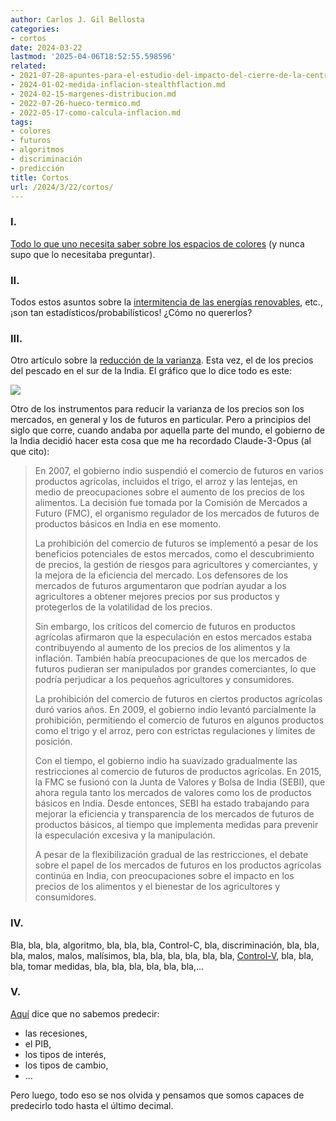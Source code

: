 ```yaml
---
author: Carlos J. Gil Bellosta
categories:
- cortos
date: 2024-03-22
lastmod: '2025-04-06T18:52:55.598596'
related:
- 2021-07-28-apuntes-para-el-estudio-del-impacto-del-cierre-de-la-central-nuclear-de-garona-en-el-precio-de-la-electricidad-en-espana.md
- 2024-01-02-medida-inflacion-stealthflaction.md
- 2024-02-15-margenes-distribucion.md
- 2022-07-26-hueco-termico.md
- 2022-05-17-como-calcula-inflacion.md
tags:
- colores
- futuros
- algoritmos
- discriminación
- predicción
title: Cortos
url: /2024/3/22/cortos/
---
```


### I.

[Todo lo que uno necesita saber sobre los espacios de colores](https://ericportis.com/posts/2024/okay-color-spaces/)
(y nunca supo que lo necesitaba preguntar).

### II.

Todos estos asuntos sobre la [intermitencia de las energías renovables](https://www.sciencedirect.com/science/article/abs/pii/S1364032120309102),
etc., ¡son tan estadísticos/probabilísticos! ¿Cómo no quererlos?


### III.

Otro artículo sobre la [reducción de la varianza](https://www.jstor.org/stable/25098864). Esta vez, el de los precios del pescado en el sur de la India. El gráfico que lo dice todo es este:

![](/wp-uploads/2024/spot_prices_india.png#center)

Otro de los instrumentos para reducir la varianza de los precios son los mercados, en general y los de futuros en particular. Pero a principios del siglo que corre, cuando andaba por aquella parte del mundo, el gobierno de la India decidió hacer esta cosa que me ha recordado Claude-3-Opus (al que cito):

> En 2007, el gobierno indio suspendió el comercio de futuros en varios productos agrícolas, incluidos el trigo, el arroz y las lentejas, en medio de preocupaciones sobre el aumento de los precios de los alimentos. La decisión fue tomada por la Comisión de Mercados a Futuro (FMC), el organismo regulador de los mercados de futuros de productos básicos en India en ese momento.
>
> La prohibición del comercio de futuros se implementó a pesar de los beneficios potenciales de estos mercados, como el descubrimiento de precios, la gestión de riesgos para agricultores y comerciantes, y la mejora de la eficiencia del mercado. Los defensores de los mercados de futuros argumentaron que podrían ayudar a los agricultores a obtener mejores precios por sus productos y protegerlos de la volatilidad de los precios.
>
> Sin embargo, los críticos del comercio de futuros en productos agrícolas afirmaron que la especulación en estos mercados estaba contribuyendo al aumento de los precios de los alimentos y la inflación. También había preocupaciones de que los mercados de futuros pudieran ser manipulados por grandes comerciantes, lo que podría perjudicar a los pequeños agricultores y consumidores.
>
>La prohibición del comercio de futuros en ciertos productos agrícolas duró varios años. En 2009, el gobierno indio levantó parcialmente la prohibición, permitiendo el comercio de futuros en algunos productos como el trigo y el arroz, pero con estrictas regulaciones y límites de posición.
>
>Con el tiempo, el gobierno indio ha suavizado gradualmente las restricciones al comercio de futuros de productos agrícolas. En 2015, la FMC se fusionó con la Junta de Valores y Bolsa de India (SEBI), que ahora regula tanto los mercados de valores como los de productos básicos en India. Desde entonces, SEBI ha estado trabajando para mejorar la eficiencia y transparencia de los mercados de futuros de productos básicos, al tiempo que implementa medidas para prevenir la especulación excesiva y la manipulación.
>
>A pesar de la flexibilización gradual de las restricciones, el debate sobre el papel de los mercados de futuros en los productos agrícolas continúa en India, con preocupaciones sobre el impacto en los precios de los alimentos y el bienestar de los agricultores y consumidores.

### IV.

Bla, bla, bla, algoritmo, bla, bla, bla, Control-C, bla, discriminación, bla, bla, bla,
malos, malos, malísimos, bla, bla, bla,
bla, bla, bla,
[Control-V](https://nadaesgratis.es/daniel-garcia/algoritmos-discriminadores),
bla, bla, bla,
tomar medidas, bla, bla, bla,
bla, bla, bla,...


### V.

[Aquí](https://www.alexmurrell.co.uk/articles/the-forecasting-fallacy) dice que no sabemos predecir:
- las recesiones,
- el PIB,
- los tipos de interés,
- los tipos de cambio,
- ...

Pero luego, todo eso se nos olvida y pensamos que somos capaces de predecirlo todo hasta el último decimal.